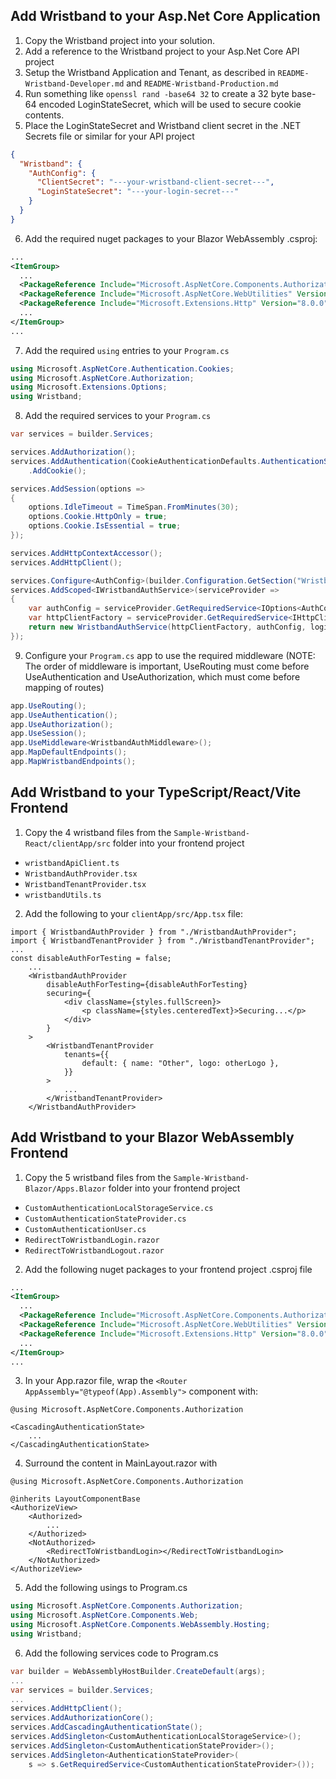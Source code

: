 ## Add Wristband to your Asp.Net Core Application

1. Copy the Wristband project into your solution.
2. Add a reference to the Wristband project to your Asp.Net Core API project
3. Setup the Wristband Application and Tenant, as described in `README-Wristband-Developer.md` and `README-Wristband-Production.md`
4. Run something like `openssl rand -base64 32` to create a 32 byte base-64 encoded LoginStateSecret,
   which will be used to secure cookie contents.
5. Place the LoginStateSecret and Wristband client secret in the .NET Secrets file or similar for your API project
```json
{
  "Wristband": {
    "AuthConfig": {
      "ClientSecret": "---your-wristband-client-secret---",
      "LoginStateSecret": "---your-login-secret---"
    }
  }
}
```
6. Add the required nuget packages to your Blazor WebAssembly .csproj:
```xml
...
<ItemGroup>
  ...
  <PackageReference Include="Microsoft.AspNetCore.Components.Authorization" Version="8.0.10" />
  <PackageReference Include="Microsoft.AspNetCore.WebUtilities" Version="8.0.10" />
  <PackageReference Include="Microsoft.Extensions.Http" Version="8.0.0" />
  ...
</ItemGroup>
...
```
7. Add the required `using` entries to your `Program.cs`
```csharp
using Microsoft.AspNetCore.Authentication.Cookies;
using Microsoft.AspNetCore.Authorization;
using Microsoft.Extensions.Options;
using Wristband;
```
8. Add the required services to your `Program.cs`
```csharp
var services = builder.Services;

services.AddAuthorization();
services.AddAuthentication(CookieAuthenticationDefaults.AuthenticationScheme)
    .AddCookie();

services.AddSession(options =>
{
    options.IdleTimeout = TimeSpan.FromMinutes(30);
    options.Cookie.HttpOnly = true;
    options.Cookie.IsEssential = true;
});

services.AddHttpContextAccessor();
services.AddHttpClient();

services.Configure<AuthConfig>(builder.Configuration.GetSection("Wristband:AuthConfig"));
services.AddScoped<IWristbandAuthService>(serviceProvider =>
{
    var authConfig = serviceProvider.GetRequiredService<IOptions<AuthConfig>>().Value;
    var httpClientFactory = serviceProvider.GetRequiredService<IHttpClientFactory>();
    return new WristbandAuthService(httpClientFactory, authConfig, loginConfig);
});

```
9. Configure your `Program.cs` app to use the required middleware (NOTE: The order of middleware is important, UseRouting must come before UseAuthentication and UseAuthorization, which must come before mapping of routes)
```csharp
app.UseRouting();
app.UseAuthentication();
app.UseAuthorization();
app.UseSession();
app.UseMiddleware<WristbandAuthMiddleware>();
app.MapDefaultEndpoints();
app.MapWristbandEndpoints();
```

## Add Wristband to your TypeScript/React/Vite Frontend

1. Copy the 4 wristband files from the `Sample-Wristband-React/clientApp/src` folder into your frontend project
- `wristbandApiClient.ts`
- `WristbandAuthProvider.tsx`
- `WristbandTenantProvider.tsx`
- `wristbandUtils.ts`

2. Add the following to your `clientApp/src/App.tsx` file:
```tsx
import { WristbandAuthProvider } from "./WristbandAuthProvider";
import { WristbandTenantProvider } from "./WristbandTenantProvider";
...
const disableAuthForTesting = false;
    ...
    <WristbandAuthProvider
        disableAuthForTesting={disableAuthForTesting}
        securing={
            <div className={styles.fullScreen}>
                <p className={styles.centeredText}>Securing...</p>
            </div>
        }
    >
        <WristbandTenantProvider
            tenants={{
                default: { name: "Other", logo: otherLogo },
            }}
        >
            ...
        </WristbandTenantProvider>
    </WristbandAuthProvider>
```

## Add Wristband to your Blazor WebAssembly Frontend

1. Copy the 5 wristband files from the `Sample-Wristband-Blazor/Apps.Blazor` folder into your frontend project
- `CustomAuthenticationLocalStorageService.cs`
- `CustomAuthenticationStateProvider.cs`
- `CustomAuthenticationUser.cs`
- `RedirectToWristbandLogin.razor`
- `RedirectToWristbandLogout.razor`
2. Add the following nuget packages to your frontend project .csproj file
```xml
...
<ItemGroup>
  ...
  <PackageReference Include="Microsoft.AspNetCore.Components.Authorization" Version="8.0.10" />
  <PackageReference Include="Microsoft.AspNetCore.WebUtilities" Version="8.0.10" />
  <PackageReference Include="Microsoft.Extensions.Http" Version="8.0.0" />
  ...
</ItemGroup>
...
```

3. In your App.razor file, wrap the `<Router AppAssembly="@typeof(App).Assembly">` component with:
```razor
@using Microsoft.AspNetCore.Components.Authorization

<CascadingAuthenticationState>
    ...
</CascadingAuthenticationState>
```
4. Surround the content in MainLayout.razor with
```razor
@using Microsoft.AspNetCore.Components.Authorization

@inherits LayoutComponentBase
<AuthorizeView>
    <Authorized>
        ...
    </Authorized>
    <NotAuthorized>
        <RedirectToWristbandLogin></RedirectToWristbandLogin>
    </NotAuthorized>
</AuthorizeView>
```
5. Add the following usings to Program.cs
```csharp
using Microsoft.AspNetCore.Components.Authorization;
using Microsoft.AspNetCore.Components.Web;
using Microsoft.AspNetCore.Components.WebAssembly.Hosting;
using Wristband;
```
6. Add the following services code to Program.cs
```csharp
var builder = WebAssemblyHostBuilder.CreateDefault(args);
...
var services = builder.Services;
...
services.AddHttpClient();
services.AddAuthorizationCore();
services.AddCascadingAuthenticationState();
services.AddSingleton<CustomAuthenticationLocalStorageService>();
services.AddSingleton<CustomAuthenticationStateProvider>();
services.AddSingleton<AuthenticationStateProvider>(
    s => s.GetRequiredService<CustomAuthenticationStateProvider>());
```
